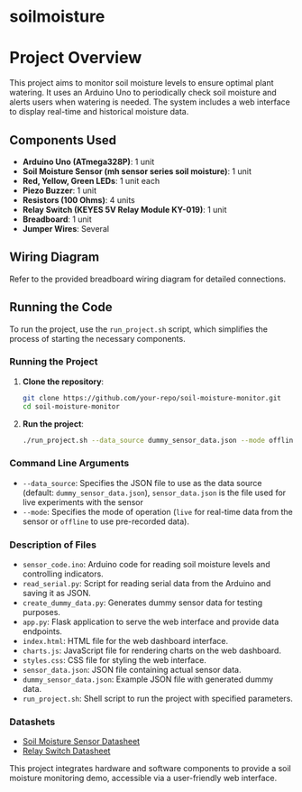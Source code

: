 # soilmoisture
# Project Overview

This project aims to monitor soil moisture levels to ensure optimal plant watering. It uses an Arduino Uno to periodically check soil moisture and alerts users when watering is needed. The system includes a web interface to display real-time and historical moisture data.

## Components Used
- **Arduino Uno (ATmega328P)**: 1 unit
- **Soil Moisture Sensor (mh sensor series soil moisture)**: 1 unit
- **Red, Yellow, Green LEDs**: 1 unit each
- **Piezo Buzzer**: 1 unit
- **Resistors (100 Ohms)**: 4 units
- **Relay Switch (KEYES 5V Relay Module KY-019)**: 1 unit
- **Breadboard**: 1 unit
- **Jumper Wires**: Several

## Wiring Diagram
Refer to the provided breadboard wiring diagram for detailed connections.

## Running the Code

To run the project, use the `run_project.sh` script, which simplifies the process of starting the necessary components.

### Running the Project
1. **Clone the repository**:
    ```sh
    git clone https://github.com/your-repo/soil-moisture-monitor.git
    cd soil-moisture-monitor
    ```

2. **Run the project**:
    ```sh
    ./run_project.sh --data_source dummy_sensor_data.json --mode offline
    ```

### Command Line Arguments
- `--data_source`: Specifies the JSON file to use as the data source (default: `dummy_sensor_data.json`),  `sensor_data.json` is the file used for live experiments with the sensor
- `--mode`: Specifies the mode of operation (`live` for real-time data from the sensor or `offline` to use pre-recorded data).

### Description of Files
- `sensor_code.ino`: Arduino code for reading soil moisture levels and controlling indicators.
- `read_serial.py`: Script for reading serial data from the Arduino and saving it as JSON.
- `create_dummy_data.py`: Generates dummy sensor data for testing purposes.
- `app.py`: Flask application to serve the web interface and provide data endpoints.
- `index.html`: HTML file for the web dashboard interface.
- `charts.js`: JavaScript file for rendering charts on the web dashboard.
- `styles.css`: CSS file for styling the web interface.
- `sensor_data.json`: JSON file containing actual sensor data.
- `dummy_sensor_data.json`: Example JSON file with generated dummy data.
- `run_project.sh`: Shell script to run the project with specified parameters.

### Datashets
- [Soil Moisture Sensor Datasheet](https://components101.com/modules/soil-moisture-sensor-module)
- [Relay Switch Datasheet](https://roboticafacil.es/datasheets/ky-019.pdf)

This project integrates hardware and software components to provide a soil moisture monitoring demo, accessible via a user-friendly web interface.
